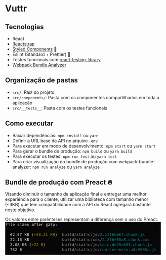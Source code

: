# Vuttr

## Tecnologias

- React
- [Reactstrap](https://github.com/reactstrap/reactstrap)
- [Styled Components](https://github.com/styled-components/styled-components) :lipstick:
- Eslint (Standard + Prettier) :triangular_ruler:
- Testes funcionais com [react-testing-library](https://github.com/testing-library/react-testing-library)
- [Webpack Bundle Analyzer](https://github.com/webpack-contrib/webpack-bundle-analyzer)

## Organização de pastas

- `src/`: Raíz do projeto
- `src/components/`: Pasta com os componentes compartilhados em toda a aplicação
- `src/__tests__`: Pasta com os testes funcionais

## Como executar

- Baixar dependências: `npm install` ou `yarn`
- Definir a URL base da API no arquivo `.env`
- Para executar em modo de desenvolvimento: `npm start` ou `yarn start`
- Para gerar o bundle de produção: `npm build` ou `yarn build`
- Para executar os testes: `npm run test` ou `yarn test`
- Para criar visualização do bundle de produção com webpack-bundle-analyzer: `npm run analyze` ou `yarn analyze`

## Bundle de produção com Preact :fire:

Visando diminuir o tamanho da aplicação final e entregar uma melhor experiência para o cliente, utilizar uma biblioteca com tamanho menor (~3KB) que tem compatibilidade com a API do React agregará bastante neste objetivo.

Os valores entre parênteses representam a diferença sem o uso do Preact.
![Sem Preact](readme-assets/wo-preact.png)
